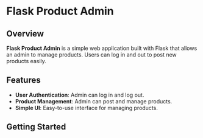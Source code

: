 # Flask Product Admin

## Overview
**Flask Product Admin** is a simple web application built with Flask that allows an admin to manage products. Users can log in and out to post new products easily.

## Features
- **User Authentication**: Admin can log in and log out.
- **Product Management**: Admin can post and manage products.
- **Simple UI**: Easy-to-use interface for managing products.

## Getting Started
